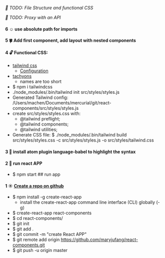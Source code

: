 *:crystal_ball: TODO: File Structure and functional CSS*

*:crystal_ball: TODO: Proxy with an API*

#### 6 :relaxed: use absolute path for imports

#### 5 :four_leaf_clover: Add first component, add layout with nested components

#### 4 :unlock: Functional CSS:
  - [tailwind css](https://tailwindcss.com/docs/installation/)
    - [Configuration](https://tailwindcss.com/docs/configuration)
  - [tachyons](http://tachyons.io/#style)
    - names are too short
  - $ npm i tailwindcss
  - ./node_modules/.bin/tailwind init src/styles/styles.js
  - Generated Tailwind config: /Users/machen/Documents/mercurial/git/react-components/src/styles/styles.js
  - create src/styles/styles.css with:
    - \@tailwind preflight;
    - \@tailwind components;
    - \@tailwind utilities;
  - Generate CSS file: $ ./node_modules/.bin/tailwind build src/styles/styles.css  -c src/styles/styles.js  -o src/styles/tailwind.css

#### 3 :high_brightness: install atom plugin language-babel to highlight the syntax

#### 2 :rose: run react APP
  - $ npm start    ## run app

#### 1 :sunny: [Create a repo on github](https://www.codecademy.com/articles/how-to-create-a-react-app)
  - $ npm install -g create-react-app
    - install the create-react-app command line interface (CLI) globally (-g)
  - $ create-react-app react-components
  - $ cd react-components/
  - $ git init
  - $ git add .
  - $ git commit -m "create React APP"
  - $ git remote add origin https://github.com/maryjufang/react-components.git
  - $ git push -u origin master

